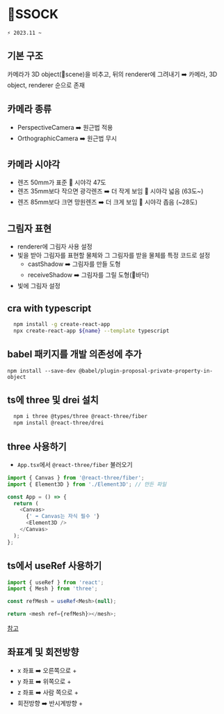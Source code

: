 # 🎅SSOCK

```git
⚡ 2023.11 ~
```

## 기본 구조

카메라가 3D object(🟰scene)을 비추고, 뒤의 renderer에 그려내기
➡️ 카메라, 3D object, renderer 순으로 존재

## 카메라 종류

- PerspectiveCamera ➡️ 원근법 적용
- OrthographicCamera ➡️ 원근법 무시

## 카메라 시야각

- 렌즈 50mm가 표준 🟰 시야각 47도
- 렌즈 35mm보다 작으면 광각렌즈 ➡️ 더 작게 보임 🟰 시야각 넓음 (63도~)
- 렌즈 85mm보다 크면 망원렌즈 ➡️ 더 크게 보임 🟰 시야각 좁음 (~28도)

## 그림자 표현

- renderer에 그림자 사용 설정
- 빛을 받아 그림자를 표현할 물체와 그 그림자를 받을 물체를 특정 코드로 설정
  - castShadow ➡️ 그림자를 만들 도형
  - receiveShadow ➡️ 그림자를 그릴 도형(🟰바닥)
- 빛에 그림자 설정

## cra with typescript

```bash
  npm install -g create-react-app
  npx create-react-app ${name} --template typescript
```

## babel 패키지를 개발 의존성에 추가

`npm install --save-dev @babel/plugin-proposal-private-property-in-object`

## ts에 three 및 drei 설치

```bash
  npm i three @types/three @react-three/fiber
  npm install @react-three/drei
```

## three 사용하기

- `App.tsx`에서 `@react-three/fiber` 불러오기

```ts
import { Canvas } from '@react-three/fiber';
import { Element3D } from './Element3D'; // 만든 파일

const App = () => {
  return (
    <Canvas>
      {' ➡️ Canvas는 자식 필수 '}
      <Element3D />
    </Canvas>
  );
};
```

## ts에서 useRef 사용하기

```ts
import { useRef } from 'react';
import { Mesh } from 'three';

const refMesh = useRef<Mesh>(null);

return <mesh ref={refMesh}></mesh>;
```

[참고](https://driip.me/7126d5d5-1937-44a8-98ed-f9065a7c35b5)

## 좌표계 및 회전방향

- x 좌표 ➡️ 오른쪽으로 +
- y 좌표 ➡️ 위쪽으로 +
- z 좌표 ➡️ 사람 쪽으로 +
- 회전방향 ➡️ 반시계방향 +
